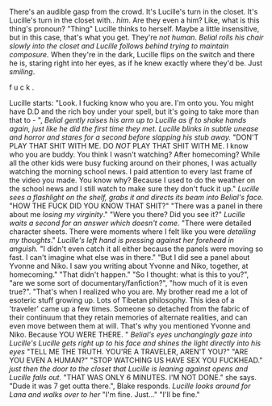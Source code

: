 There's an audible gasp from the crowd. 
It's Lucille's turn in the closet. 
It's Lucille's turn in the closet with.. *him*. 
Are they even a him? Like, what is this thing's pronoun? 
"Thing" Lucille thinks to herself. Maybe a little insensitive, but in this case, that's what you get. They're *not human*. 
*Belial rolls his chair slowly into the closet and Lucille follows behind trying to maintain composure.*
When they're in the dark, Lucille flips on the switch and there he is, staring right into her eyes, as if he knew exactly where they'd be. 
Just *smiling*. 

f u c k .

Lucille starts: "Look. I fucking know who you are. I'm onto you. You might have D.D and the rich boy under your spell, but it's going to take more than that to - ", *Belial gently raises his arm up to Lucille as if to shake hands again, just like he did the first time they met.* 
*Lucille blinks in subtle unease and horror and stares for a second before slapping his stub away.* 
"DON'T PLAY THAT SHIT WITH ME. DO *NOT* PLAY THAT SHIT WITH ME. I know who you are buddy. You think I wasn't watching? After homecoming? While all the other kids were busy fucking around on their phones, I was actually watching the morning school news. I paid attention to every last frame of the video you made. You know why? Because I used to do the weather on the school news and I still watch to make sure they don't fuck it up."
*Lucille sees a flashlight on the shelf, grabs it and directs its beam into Belial's face.*
"HOW THE FUCK DID YOU KNOW THAT SHIT?"
"There was a panel in there about me *losing my virginity*."
"Were you there? Did you see it?" *Lucille waits a second for an answer which doesn't come.*
"There were detailed character sheets. There were moments where I felt like you were *detailing my thoughts*."
*Lucille's left hand is pressing against her forehead in anguish.*
"I didn't even catch it all either because the panels were moving so fast. I can't imagine what else was in there."
"But I did see a panel about Yvonne and Niko. I saw you writing about Yvonne and Niko, together, at homecoming."
"That didn't happen."
"So I thought: what is this to you?", "are we some sort of documentary/fanfiction?", "how much of it is even true?".
"That's when I realized who you are. 
My brother read me a lot of esoteric stuff growing up. Lots of Tibetan philosophy. This idea of a 'traveler' came up a few times. Someone so detached from the fabric of their continuum that they retain memories of alternate realities, and can even move between them at will. That's why you mentioned Yvonne and Niko. Because YOU WERE THERE. "
*Belial's eyes unchangingly gaze into Lucille's*
*Lucille gets right up to his face and shines the light directly into his eyes* 
"TELL ME THE TRUTH. YOU'RE A TRAVELER, AREN'T YOU?"
"ARE YOU EVEN A HUMAN?"
"STOP WATCHING US HAVE SEX YOU FUCKHEAD."
*just then the door to the closet that Lucille is leaning against opens and Lucille falls out.*
"THAT WAS ONLY 6 MINUTES. I'M NOT DONE." she says. 
"Dude it was 7 get outta there.", Blake responds. 
*Lucille looks around for Lana and walks over to her*
"I'm fine. Just..."
"I'll be fine."